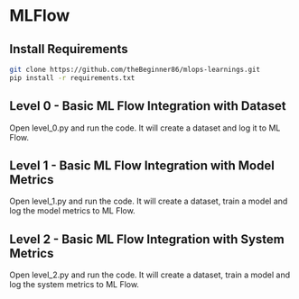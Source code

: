 # MLFlow

## Install Requirements

```bash
git clone https://github.com/theBeginner86/mlops-learnings.git
pip install -r requirements.txt
```

## Level 0 - Basic ML Flow Integration with Dataset

Open level_0.py and run the code. It will create a dataset and log it to ML Flow.

## Level 1 - Basic ML Flow Integration with Model Metrics

Open level_1.py and run the code. It will create a dataset, train a model and log the model metrics to ML Flow.

## Level 2 - Basic ML Flow Integration with System Metrics

Open level_2.py and run the code. It will create a dataset, train a model and log the system metrics to ML Flow.

